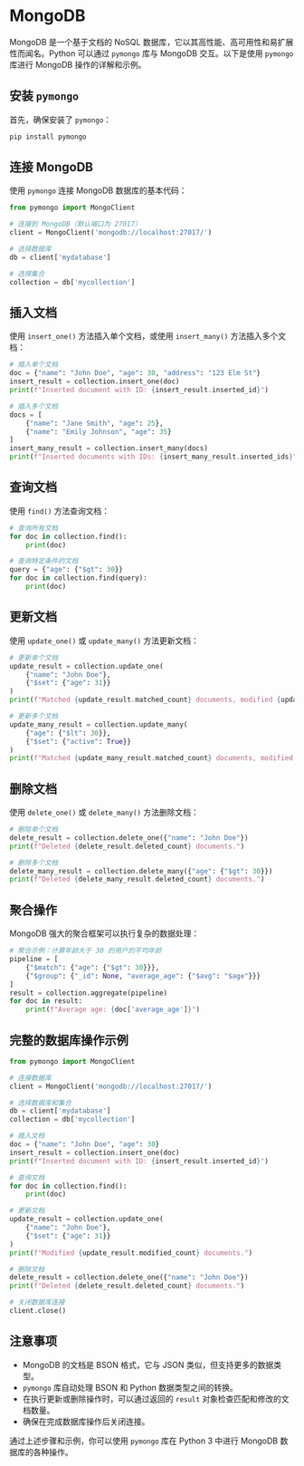 # MongoDB

MongoDB 是一个基于文档的 NoSQL 数据库，它以其高性能、高可用性和易扩展性而闻名。Python 可以通过 `pymongo` 库与 MongoDB 交互。以下是使用 `pymongo` 库进行 MongoDB 操作的详解和示例。

## 安装 `pymongo`

首先，确保安装了 `pymongo`：

```sh
pip install pymongo
```

## 连接 MongoDB

使用 `pymongo` 连接 MongoDB 数据库的基本代码：

```python
from pymongo import MongoClient

# 连接到 MongoDB（默认端口为 27017）
client = MongoClient('mongodb://localhost:27017/')

# 选择数据库
db = client['mydatabase']

# 选择集合
collection = db['mycollection']
```

## 插入文档

使用 `insert_one()` 方法插入单个文档，或使用 `insert_many()` 方法插入多个文档：

```python
# 插入单个文档
doc = {"name": "John Doe", "age": 30, "address": "123 Elm St"}
insert_result = collection.insert_one(doc)
print(f"Inserted document with ID: {insert_result.inserted_id}")

# 插入多个文档
docs = [
    {"name": "Jane Smith", "age": 25},
    {"name": "Emily Johnson", "age": 35}
]
insert_many_result = collection.insert_many(docs)
print(f"Inserted documents with IDs: {insert_many_result.inserted_ids}")
```

## 查询文档

使用 `find()` 方法查询文档：

```python
# 查询所有文档
for doc in collection.find():
    print(doc)

# 查询特定条件的文档
query = {"age": {"$gt": 30}}
for doc in collection.find(query):
    print(doc)
```

## 更新文档

使用 `update_one()` 或 `update_many()` 方法更新文档：

```python
# 更新单个文档
update_result = collection.update_one(
    {"name": "John Doe"},
    {"$set": {"age": 31}}
)
print(f"Matched {update_result.matched_count} documents, modified {update_result.modified_count} documents.")

# 更新多个文档
update_many_result = collection.update_many(
    {"age": {"$lt": 30}},
    {"$set": {"active": True}}
)
print(f"Matched {update_many_result.matched_count} documents, modified {update_many_result.modified_count} documents.")
```

## 删除文档

使用 `delete_one()` 或 `delete_many()` 方法删除文档：

```python
# 删除单个文档
delete_result = collection.delete_one({"name": "John Doe"})
print(f"Deleted {delete_result.deleted_count} documents.")

# 删除多个文档
delete_many_result = collection.delete_many({"age": {"$gt": 30}})
print(f"Deleted {delete_many_result.deleted_count} documents.")
```

## 聚合操作

MongoDB 强大的聚合框架可以执行复杂的数据处理：

```python
# 聚合示例：计算年龄大于 30 的用户的平均年龄
pipeline = [
    {"$match": {"age": {"$gt": 30}}},
    {"$group": {"_id": None, "average_age": {"$avg": "$age"}}}
]
result = collection.aggregate(pipeline)
for doc in result:
    print(f"Average age: {doc['average_age']}")
```

## 完整的数据库操作示例

```python
from pymongo import MongoClient

# 连接数据库
client = MongoClient('mongodb://localhost:27017/')

# 选择数据库和集合
db = client['mydatabase']
collection = db['mycollection']

# 插入文档
doc = {"name": "John Doe", "age": 30}
insert_result = collection.insert_one(doc)
print(f"Inserted document with ID: {insert_result.inserted_id}")

# 查询文档
for doc in collection.find():
    print(doc)

# 更新文档
update_result = collection.update_one(
    {"name": "John Doe"},
    {"$set": {"age": 31}}
)
print(f"Modified {update_result.modified_count} documents.")

# 删除文档
delete_result = collection.delete_one({"name": "John Doe"})
print(f"Deleted {delete_result.deleted_count} documents.")

# 关闭数据库连接
client.close()
```

## 注意事项

- MongoDB 的文档是 BSON 格式，它与 JSON 类似，但支持更多的数据类型。
- `pymongo` 库自动处理 BSON 和 Python 数据类型之间的转换。
- 在执行更新或删除操作时，可以通过返回的 `result` 对象检查匹配和修改的文档数量。
- 确保在完成数据库操作后关闭连接。

通过上述步骤和示例，你可以使用 `pymongo` 库在 Python 3 中进行 MongoDB 数据库的各种操作。
